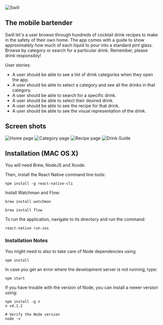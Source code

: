 ![Swill](/Swill/Swill2.png)
## The mobile bartender
Swill let's a user browse through hundreds of cocktail drink recipes to make in the safety of their own home. The app comes with a guide to show approximately how much of each liquid to pour into a standard pint glass. Browse by category or search for a particular drink. Remember, please drink responsibly!


User stories:
* A user should be able to see a list of drink categories when they open the app.
* A user should be able to select a category and see all the drinks in that category.
* A user should be able to search for a specific drink.
* A user should be able to select their desired drink.
* A user should be able to see the recipe for that drink.
* A user should be able to see the visual representation of the drink.

## Screen shots

![Home page](/Swill/Home-page.png)
![Category page](/Swill/Category-page.png)
![Recipe page](/Swill/Recipe-page.png)
![Drink Guide](/Swill/Pour-guide.png)

## Installation (MAC OS X)

You will need Brew, NodeJS and Xcode.

Then, install the React Native command line tools:

```
npm install -g react-native-cli
```

Install Watchman and Flow:
```
brew install watchman

brew install flow
```

To run the application, navigate to its directory and run the command:

```
react-native run-ios
```

### Installation Notes

You might need to also to take care of Node dependencies using

```
npm install
```

In case you get an error where the development server is not running, type:

```
npm start
```

If you have trouble with the version of Node, you can install a newer version using:

```
npm install -g n
n v4.1.2

# Verify the Node version
node -v
```
